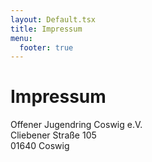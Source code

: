```yaml
---
layout: Default.tsx
title: Impressum
menu:
  footer: true
---
```


# Impressum

Offener Jugendring Coswig e.V.\
Cliebener Straße 105\
01640 Coswig
